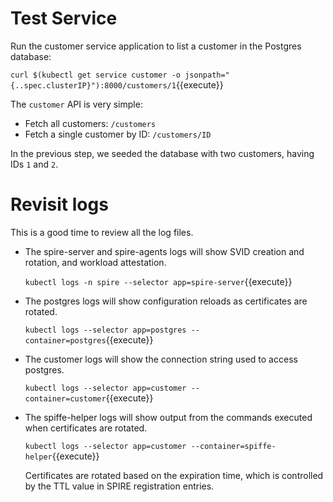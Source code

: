 # Test Service

Run the customer service application to list a customer in the Postgres database:

`curl $(kubectl get service customer -o jsonpath="{..spec.clusterIP}"):8000/customers/1`{{execute}}

The `customer` API is very simple:

+ Fetch all customers: `/customers`
+ Fetch a single customer by ID: `/customers/ID`

In the previous step, we seeded the database with two customers, having IDs `1` and
`2`.

# Revisit logs

This is a good time to review all the log
files.

+ The spire-server and spire-agents logs will show SVID creation and rotation, and
  workload attestation.
  
  `kubectl logs -n spire --selector app=spire-server`{{execute}}

+ The postgres logs will show configuration reloads as certificates are rotated.
  
  `kubectl logs --selector app=postgres --container=postgres`{{execute}}

+ The customer logs will show the connection string used to access postgres.
  
  `kubectl logs --selector app=customer --container=customer`{{execute}}

+ The spiffe-helper logs will show output from the commands executed when
  certificates are rotated.
  
  `kubectl logs --selector app=customer --container=spiffe-helper`{{execute}}

  Certificates are rotated based on the expiration time, which is controlled
  by the TTL value in SPIRE registration entries.
